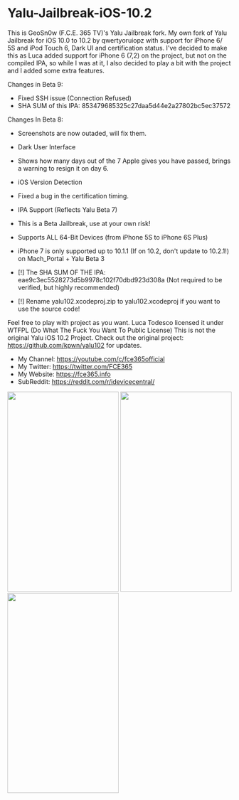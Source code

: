 # Yalu-Jailbreak-iOS-10.2
This is GeoSn0w (F.C.E. 365 TV)'s Yalu Jailbreak fork.
My own fork of Yalu Jailbreak for iOS 10.0 to 10.2 by qwertyoruiopz with support for iPhone 6/ 5S and iPod Touch 6, Dark UI and certification status.
I've decided to make this as Luca added support for iPhone 6 (7,2) on the project, but not on the compiled IPA, so while I was at it, I also decided to play a bit with the project and I added some extra features.

Changes in Beta 9:
* Fixed SSH issue (Connection Refused)
* SHA SUM of this IPA: 853479685325c27daa5d44e2a27802bc5ec37572

Changes In Beta 8:
* Screenshots are now outaded, will fix them.
* Dark User Interface
* Shows how many days out of the 7 Apple gives you have passed, brings a warning to resign it on day 6.
* iOS Version Detection
* Fixed a bug in the certification timing.
* IPA Support (Reflects Yalu Beta 7)
* This is a Beta Jailbreak, use at your own risk!
* Supports ALL 64-Bit Devices (from iPhone 5S to iPhone 6S Plus) 
* iPhone 7 is only supported up to 10.1.1 (If on 10.2, don't update to 10.2.1!) on Mach_Portal + Yalu Beta 3

* [!] The SHA SUM OF THE IPA: eae9c3ec5528273d5b9978c102f70dbd923d308a (Not required to be verified, but highly recommended)
* [!] Rename yalu102.xcodeproj.zip to yalu102.xcodeproj if you want to use the source code!


Feel free to play with project as you want. Luca Todesco licensed it under WTFPL (Do What The Fuck You Want To Public License)
This is not the original Yalu iOS 10.2 Project.
Check out the original project: https://github.com/kpwn/yalu102 for updates.

* My Channel: https://youtube.com/c/fce365official
* My Twitter: https://twitter.com/FCE365
* My Website: https://fce365.info
* SubReddit: https://reddit.com/r/idevicecentral/

<img src="https://cloud.githubusercontent.com/assets/15067741/23566184/85b53b60-0059-11e7-85db-4e3938a1bad7.PNG" width="250" height= "450"> <img src="https://cloud.githubusercontent.com/assets/15067741/23566186/869151cc-0059-11e7-9cf1-93e7c4f068f2.PNG" width="250" height= "450"> <img src="https://cloud.githubusercontent.com/assets/15067741/23566482/b8f572e6-005a-11e7-832e-e1d6f4e00306.PNG" width="250" height= "450">
